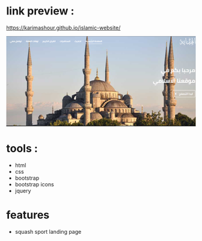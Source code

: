 # link preview :

https://karimashour.github.io/islamic-website/

<img src="image.png"/>

# tools :
- html
- css
- bootstrap
- bootstrap icons
- jquery


# features
- squash sport landing page 
